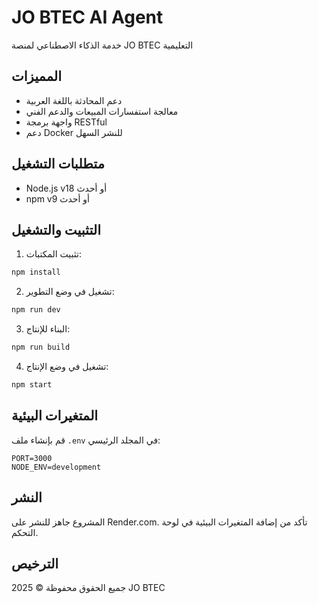 # JO BTEC AI Agent

خدمة الذكاء الاصطناعي لمنصة JO BTEC التعليمية

## المميزات
- دعم المحادثة باللغة العربية
- معالجة استفسارات المبيعات والدعم الفني
- واجهة برمجة RESTful
- دعم Docker للنشر السهل

## متطلبات التشغيل
- Node.js v18 أو أحدث
- npm v9 أو أحدث

## التثبيت والتشغيل

1. تثبيت المكتبات:
```bash
npm install
```

2. تشغيل في وضع التطوير:
```bash
npm run dev
```

3. البناء للإنتاج:
```bash
npm run build
```

4. تشغيل في وضع الإنتاج:
```bash
npm start
```

## المتغيرات البيئية
قم بإنشاء ملف `.env` في المجلد الرئيسي:
```
PORT=3000
NODE_ENV=development
```

## النشر
المشروع جاهز للنشر على Render.com. تأكد من إضافة المتغيرات البيئية في لوحة التحكم.

## الترخيص
جميع الحقوق محفوظة © 2025 JO BTEC
